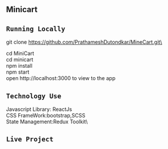 ## Minicart


## `Running Locally`
git clone https://github.com/PrathameshDutondkar/MineCart.git\


cd MiniCart\
cd minicart\
npm install\
npm start\
open http://localhost:3000 to view to the app

## `Technology Use`
Javascript Library: ReactJs\
CSS FrameWork:bootstrap,SCSS\
State Management:Redux Toolkit\

## `Live Project`


